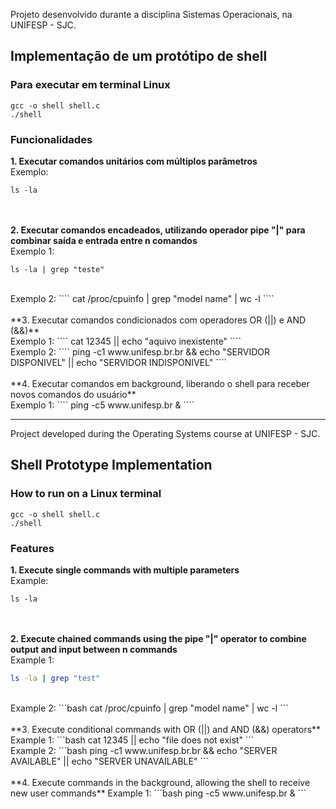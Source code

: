 Projeto desenvolvido durante a disciplina Sistemas Operacionais, na UNIFESP - SJC.

## Implementação de um protótipo de shell

### Para executar em terminal Linux
````
gcc -o shell shell.c
./shell
````

### Funcionalidades
**1. Executar comandos unitários com múltiplos parâmetros** <br/>
Exemplo:
````
ls -la
````
<br/><br/>
**2. Executar comandos encadeados, utilizando operador pipe "|" para combinar saída e entrada entre n comandos** <br/>
Exemplo 1: 
````
ls -la | grep "teste"
````
<br/>
Exemplo 2:
````
cat /proc/cpuinfo | grep "model name" | wc -l
````
<br/><br/>
**3. Executar comandos condicionados com operadores OR (||) e AND (&&)** <br/>
Exemplo 1:
````
cat 12345 || echo "aquivo inexistente"
````
<br/>
Exemplo 2: 
````
ping -c1 www.unifesp.br.br && echo "SERVIDOR DISPONIVEL" || echo "SERVIDOR INDISPONIVEL"
````
<br/><br/>
**4. Executar comandos em background, liberando o shell para receber novos comandos do usuário** <br/>
Exemplo 1:
````
ping -c5 www.unifesp.br &
````

---

Project developed during the Operating Systems course at UNIFESP - SJC. 

## Shell Prototype Implementation  

### How to run on a Linux terminal  
```
gcc -o shell shell.c  
./shell  
```  

### Features  
**1. Execute single commands with multiple parameters**  
Example:  
```
ls -la  
```  
<br/><br/>
**2. Execute chained commands using the pipe "|" operator to combine output and input between n commands**  
Example 1:  
```bash
ls -la | grep "test"  
```
<br/>
Example 2:  
```bash
cat /proc/cpuinfo | grep "model name" | wc -l  
```  
<br/><br/>
**3. Execute conditional commands with OR (||) and AND (&&) operators**  
Example 1:  
```bash
cat 12345 || echo "file does not exist"  
```
<br/>
Example 2:  
```bash
ping -c1 www.unifesp.br.br && echo "SERVER AVAILABLE" || echo "SERVER UNAVAILABLE"  
```  
<br/><br/>
**4. Execute commands in the background, allowing the shell to receive new user commands**  
Example 1:  
```bash
ping -c5 www.unifesp.br &  
```  
